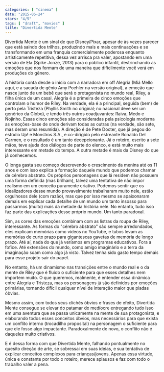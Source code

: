 ```yaml
---
categories: [ "cinema" ]
date: "2015-06-24"
stars: "4/5"
tags: [ "draft", "movies" ]
title: "Divertida Mente"
---
```

Divertida Mente é um sinal de que Disney/Pixar, apesar de às
vezes parecer que está saindo dos trilhos, produzindo mais e mais
continuações e se transformando em uma franquia comercialmente poderosa
enquanto artisticamente repetitiva, dessa vez arrisca pra valer,
apostando em uma versão de Ela (Spike Jonze, 2013) para o público
infantil, destrinchando as emoções que nos formam de uma maneira que
dificilmente você verá em produções do gênero.

A história conta desde o início com a narradora em off Alegria (Miá
Mello aqui, e a sacada de gênio Amy Poehler na versão original),
a emoção que nasce junto de um bebê que será o protagonista no
mundo real, Riley, a filha única de um casal. Alegria é a primeira
de cinco emoções que controlam o humor de Riley. Na verdade, ela é
a principal, seguida (bem) de perto pela Tristeza (Phyllis Smith no
original; no nacional deve ser um genérico da Globo), e tendo três
outros coadjuvantes: Raiva, Medo e Nojinho. Essas cinco emoções são
consideradas pela psicologia moderna as emoções-base de onde derivam
todas as outras (na verdade, são sete, mas deram uma resumida). A
direção é de Pete Docter, que já pegou do estúdio Up! e Monstros
S.A., e co-dirigido pelo estreante Ronaldo Del Carmen, e o resultado é
um tanto decepcionante. Já o roteiro, escrito a sete mãos, teve ajuda
dos diálogos de parte do elenco, e está muito mais interessante em
metade do tempo. A outra metade é mais da Disney do que já conhecemos.

O longa gasta seu começo descrevendo o crescimento da menina até os 11
anos e com isso explica a formação daquele mundo que podemos chamar
de cérebro abstrato. Os próprios personagens que lá residem não
possuem uma forma definida (mas brilham), talvez uma tentativa de não
impor realismo em um conceito puramente criativo. Podemos sentir que os
idealizadores desse mundo provavelmente trabalharam muito nele, estão
orgulhosos dele (com razão), mas que por isso mesmo se apaixonaram demais
em explicar cada detalhe de um mundo um tanto insosso para passarmos
(muito) mais da metade da história nele. No entanto, tudo isso faz
parte das explicações desse próprio mundo. Um tanto paradoxal.

Sim, as cores das emoções combinam com as listras da roupa de Riley,
interessante. As formas do "cérebro abstrato" são sempre arredondados,
eles explicam memórias como vídeos no YouTube, e tubos levam as
memórias de curto prazo para gigantescas gavetas de memória de longo
prazo. Até aí, nada do que já veríamos em programas educativos. Fora
a fofice. Até extensões do mundo, como amigo imaginário e a terra
da imaginação soam como algo já visto. Talvez tenha sido gasto tempo
demais para esse projeto sair do papel.

No entanto, há um dinamismo nas transições entre o mundo real e o da
mente de Riley que é fluido o suficiente para que esses detalhes nem
importem muito. O que queremos, realmente, é entender essa dinâmica
entre Alegria e Tristeza, mas os personagens já são definidos por
emoções primárias, tornando difícil qualquer nível de interação
maior que piadas óbvias.

Mesmo assim, com todos seus clichês óbvios e frases de efeito, Divertida
Mente consegue se elevar do patamar do medíocre entregando tudo isso
em uma aventura que se passa unicamente na mente de sua protagonista,
e elaborando todos esses conceitos óbvios, mas necessários para que
exista um conflito interno (trocadilho proposital) na personagem o
suficiente para que ele fosse algo impactante. Paradoxalmente de novo,
o conflito não é daqueles muito criativos.

E é dessa forma com que Divertida Mente, falhando pontualmente no
quesito direção de arte, se sobressai em suas ideias, e sua tentativa de
explicar conceitos complexos para crianças/jovens. Apenas essa virtude,
única e constante por todo o roteiro, merece aplausos e faz com todo
o trabalho valer a pena.
